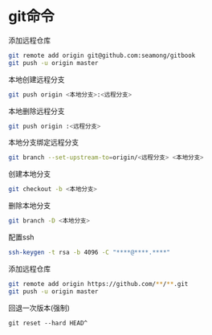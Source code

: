 # git命令

 添加远程仓库
```bash
git remote add origin git@github.com:seamong/gitbook
git push -u origin master
```
 本地创建远程分支
```bash
git push origin <本地分支>:<远程分支>
```
 本地删除远程分支
```bash
git push origin :<远程分支>
```
 本地分支绑定远程分支
```bash
git branch --set-upstream-to=origin/<远程分支> <本地分支>
```
 创建本地分支
```bash
git checkout -b <本地分支>
```
 删除本地分支
```bash
git branch -D <本地分支>
```
配置ssh
```bash
ssh-keygen -t rsa -b 4096 -C "****@****.****"
```
添加远程仓库
```bash
git remote add origin https://github.com/**/**.git
git push -u origin master
```
回退一次版本(强制)
```
git reset --hard HEAD^
```
